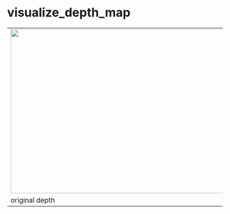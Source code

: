 # visualize_depth_map

 <table align="center">
  <tr>
    <td><img src="https://github.com/XYZ-qiyh/Visualization-in-python-Vip/blob/master/visualize_depth_map/images/Cubic_Depth_Map.jpg" width="512" height="384"></td>
    <td><img src="https://github.com/XYZ-qiyh/Visualization-in-python-Vip/blob/master/visualize_depth_map/images/Cubic_Depth_Map_color.png" width="512" height="384"></td>
  </tr>
  <tr>
    <td>original depth</td>
    <td>after applyColorMap</td>
  </tr>
</table>
